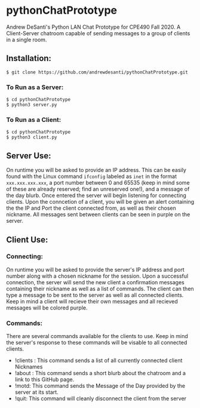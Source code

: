 # pythonChatPrototype
Andrew DeSanti's Python LAN Chat Prototype for CPE490 Fall 2020. A Client-Server chatroom capable of sending messages to a group of clients in a single room.  
## Installation:
`$ git clone https://github.com/andrewdesanti/pythonChatPrototype.git`
### To Run as a Server:
```
$ cd pythonChatPrototype 
$ python3 server.py
```
### To Run as a Client:
```
$ cd pythonChatPrototype 
$ python3 client.py
```
## Server Use:
On runtime you will be asked to provide an IP address. This can be easily found with the Linux command `ifconfig` labeled as `inet` in the format `xxx.xxx.xxx.xxx`, a port number between 0 and 65535 (keep in mind some of these are already reserved; find an unreserved one!), and a message of the day blurb. Once entered the server will begin listening for connecting clients. Upon the conncetion of a client, you will be given an alert containing the the IP and Port the client connected from, as well as their chosen nickname. All messages sent between clients can be seen in purple on the server. 
## Client Use:
### Connecting:
On runtime you will be asked to provide the server's IP address and port number along with a chosen nickname for the session. Upon a successful connection, the server will send the new client a confirmation messages containing their nickname as well as a list of commands. The client can then type a message to be sent to the server as well as all connected clients. Keep in mind a client will recieve their own messages and all recieved messages will be colored purple. 
### Commands:
There are several commands available for the clients to use. Keep in mind the server's response to these commands will be visable to all connected clients.
- !clients : This command sends a list of all currently connected client Nicknames
- !about : This command sends a short blurb about the chatroom and a link to this GitHub page.
- !motd: This command sends the Message of the Day provided by the server at its start.
- !quit: This command will cleanly disconnect the client from the server
